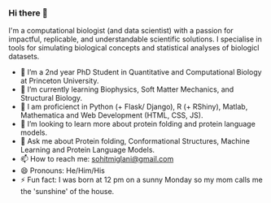 ### Hi there 👋

I'm a computational biologist (and data scientist) with a passion for impactful, replicable, and understandable scientific solutions. I specialise in tools for simulating biological concepts and statistical analyses of biologicl datasets.

- 🔭 I’m a 2nd year PhD Student in Quantitative and Computational Biology at Princeton University.
- 🌱 I’m currently learning Biophysics, Soft Matter Mechanics, and Structural Biology.
- :notebook: I am proficienct in Python (+ Flask/ Django), R (+ RShiny), Matlab, Mathematica and Web Development (HTML, CSS, JS).
- 🤔 I’m looking to learn more about protein folding and protein language models.
- 💬 Ask me about Protein folding, Conformational Structures, Machine Learning and Protein Language Models.
- 📫 How to reach me: sohitmiglani@gmail.com
- 😄 Pronouns: He/Him/His
- ⚡ Fun fact: I was born at 12 pm on a sunny Monday so my mom calls me the 'sunshine' of the house.
